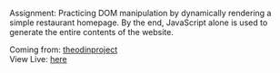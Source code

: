 Assignment:
Practicing DOM manipulation by dynamically rendering a simple restaurant homepage.
By the end, JavaScript alone is used to generate the entire contents of the website.

Coming from: [theodinproject](https://www.theodinproject.com)<br>
View Live: [here](https://bpetermann.github.io/restaurant_page/)
